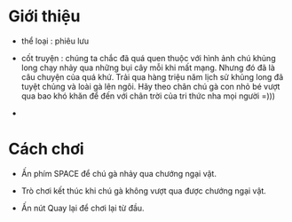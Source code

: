 # Giới thiệu

* thể loại : phiêu lưu
  
* cốt truyện : chúng ta chắc đã quá quen thuộc với hình ảnh chú khủng long chạy nhảy qua những bụi cây mỗi khi mất mạng. Nhưng đó đã là câu chuyện của quá khứ. Trải qua hàng triệu năm lịch sử khủng long đã tuyệt chủng và loài gà lên ngôi. Hãy theo chân chú gà con nhỏ bé vượt qua bao khó khăn để đến với chân trời của tri thức nha mọi người =)))
* 
# Cách chơi

* Ấn phím SPACE để chú gà nhảy qua chướng ngại vật.

* Trò chơi kết thúc khi chú gà không vượt qua được chướng ngại vật.

* Ấn nút Quay lại để chơi lại từ đầu.
